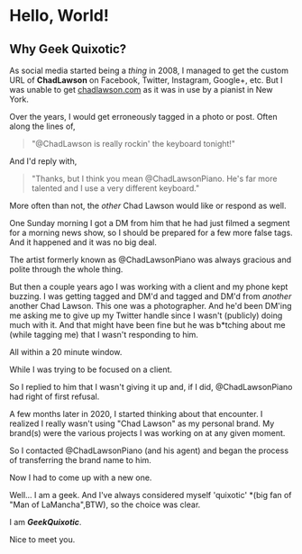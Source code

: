 # Hello, World!

## Why Geek Quixotic?

As social media started being a *thing* in 2008, I managed to get the custom URL of **ChadLawson** on Facebook, Twitter, Instagram, Google+, etc. But I was unable to get [chadlawson.com]() as it was in use by a pianist in New York.

Over the years, I would get erroneously tagged in a photo or post. Often along the lines of,

> "@ChadLawson is really rockin' the keyboard tonight!"

And I'd reply with,

> "Thanks, but I think you mean @ChadLawsonPiano. He's far more talented and I use a very different keyboard."

More often than not, the *other* Chad Lawson would like or respond as well.

One Sunday morning I got a DM from him that he had just filmed a segment for a morning news show, so I should be prepared for a few more false tags. And it happened and it was no big deal.

The artist formerly known as @ChadLawsonPiano was always gracious and polite through the whole thing.

But then a couple years ago I was working with a client and my phone kept buzzing. I was getting tagged and DM'd and tagged and DM'd from *another* another Chad Lawson. This one was a photographer. And he'd been DM'ing me asking me to give up my Twitter handle since I wasn't (publicly) doing much with it. And that might have been fine but he was b*tching about me (while tagging me) that I wasn't responding to him.

All within a 20 minute window.

While I was trying to be focused on a client.

So I replied to him that I wasn't giving it up and, if I did, @ChadLawsonPiano had right of first refusal.

A few months later in 2020, I started thinking about that encounter. I realized I really wasn't using "Chad Lawson" as my personal brand. My brand(s) were the various projects I was working on at any given moment.

So I contacted @ChadLawsonPiano (and his agent) and began the process of transferring the brand name to him.

Now I had to come up with a new one.

Well... I am a geek. And I've always considered myself 'quixotic' *(big fan of "Man of LaMancha",BTW), so the choice was clear.

I am ***GeekQuixotic***.

Nice to meet you.

<!--
**geekquixotic/geekquixotic** is a ✨ _special_ ✨ repository because its `README.md` (this file) appears on your GitHub profile.

Here are some ideas to get you started:

- 🔭 I’m currently working on ...
- 🌱 I’m currently learning ...
- 👯 I’m looking to collaborate on ...
- 🤔 I’m looking for help with ...
- 💬 Ask me about ...
- 📫 How to reach me: ...
- 😄 Pronouns: ...
- ⚡ Fun fact: ...
-->
